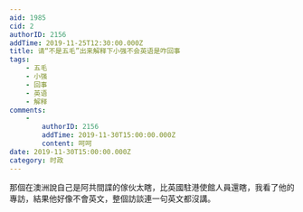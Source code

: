 ```yaml
---
aid: 1985
cid: 2
authorID: 2156
addTime: 2019-11-25T12:30:00.000Z
title: 请“不是五毛”出来解释下小强不会英语是咋回事
tags:
    - 五毛
    - 小强
    - 回事
    - 英语
    - 解释
comments:
    -
        authorID: 2156
        addTime: 2019-11-30T15:00:00.000Z
        content: 呵呵
date: 2019-11-30T15:00:00.000Z
category: 时政
---
```


那個在澳洲說自己是阿共間諜的傢伙太瞎，比英國駐港使館人員還瞎，我看了他的專訪，結果他好像不會英文，整個訪談連一句英文都沒講。
